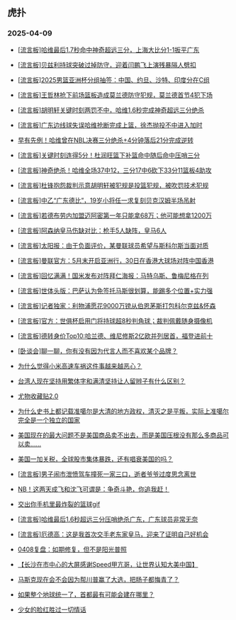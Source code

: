 ## 虎扑 
### 2025-04-09

+ [[流言板]哈维最后1.7秒命中神奇超远三分，上海大比分1-1扳平广东](https://bbs.hupu.com/631652309.html)

+ [[流言板]贝兹利持球突破过掉防守，迎着闫鹏飞上演残暴隔人劈扣](https://bbs.hupu.com/631648935.html)

+ [[流言板]2025男篮亚洲杯分组抽签：中国、约旦、沙特、印度分在C组](https://bbs.hupu.com/631646177.html)

+ [[流言板]王哲林抢下前场篮板造成莫兰德防守犯规，莫兰德首节4犯下场](https://bbs.hupu.com/631647408.html)

+ [[流言板]胡明轩关键时刻两罚不中，哈维1.6秒完成神奇超远三分绝杀](https://bbs.hupu.com/631652172.html)

+ [[流言板]广东边线球失误哈维抢断完成上篮，徐杰抛投不中进入加时](https://bbs.hupu.com/631651470.html)

+ [早有先例！哈维曾在NBL决赛三分绝杀+4分钟落后21分完成逆转](https://bbs.hupu.com/631655190.html)

+ [[流言板]关键时刻连得5分！杜润旺篮下补篮命中随后命中压哨三分](https://bbs.hupu.com/631651108.html)

+ [[流言板]神奇绝杀！哈维全场37中12，三分17中6砍下33分11篮板4助攻](https://bbs.hupu.com/631653223.html)

+ [[流言板]杜锋抱怨裁判示意胡明轩被犯规是投篮犯规，被吹罚技术犯规](https://bbs.hupu.com/631647893.html)

+ [[流言板]中乙“广东德比”，19岁小将任一求复刻贝克汉姆半场吊射](https://bbs.hupu.com/631644854.html)

+ [[流言板]若德布劳内加盟迈阿密第一年只能拿68万；他可能想拿1200万](https://bbs.hupu.com/631648465.html)

+ [[流言板]阿森纳皇马伤缺对比：枪手5人缺阵，皇马6人](https://bbs.hupu.com/631643407.html)

+ [[流言板]太阳报：由于负面评价，某曼联球员希望与斯科尔斯当面对质](https://bbs.hupu.com/631644493.html)

+ [[流言板]曼联官方：5月末开启亚洲行，30日在香港大球场对阵中国香港](https://bbs.hupu.com/631643781.html)

+ [[流言板]回忆满满！国米发布对阵拜仁海报：马特乌斯、鲁梅尼格在列](https://bbs.hupu.com/631643323.html)

+ [[流言板]世体头版：巴萨认为免签托马斯很划算，能踢多个位置+实力强](https://bbs.hupu.com/631642514.html)

+ [[流言板]记者独家：利物浦愿花9000万镑从伯恩茅斯打包科尔克兹&amp;怀森](https://bbs.hupu.com/631647910.html)

+ [[流言板]官方：世俱杯启用门将持球超8秒判角球；裁判佩戴随身摄像机](https://bbs.hupu.com/631654901.html)

+ [[流言板]德转身价Top10:哈兰德、维尼修斯2亿欧并列居首，福登进前十](https://bbs.hupu.com/631649801.html)

+ [[卧谈会]聊一聊，你有没有因为代言人而不喜欢某个品牌？](https://bbs.hupu.com/631649544.html)

+ [为什么觉得小米高速车祸这件事越来越恶心？](https://bbs.hupu.com/631647205.html)

+ [台湾人现在坚持用繁体字和满清坚持让人留辫子有什么区别？](https://bbs.hupu.com/631646206.html)

+ [尤物收藏贴2.0](https://bbs.hupu.com/631649449.html)

+ [为什么史书上都记载准噶尔是大清的地方政权，清灭之是平叛，实际上准噶尔完全是一个独立的国家](https://bbs.hupu.com/631646265.html)

+ [美国现在的最大问题不是美国商品卖不出去，而是美国压根没有那么多商品可以卖……](https://bbs.hupu.com/631649127.html)

+ [美国一加关税，全球股市集体暴跌，还有唱衰美国的吗？](https://bbs.hupu.com/631648982.html)

+ [[流言板]男子闹市泄愤驾车撞死一家三口，逝者爷爷过度思念离世](https://bbs.hupu.com/631645990.html)

+ [NB！这两天成飞和沈飞可谓是：争奇斗艳，你追我赶！](https://bbs.hupu.com/631646217.html)

+ [交出你手机里最炸裂的篮球gif](https://bbs.hupu.com/631647161.html)

+ [[流言板]哈维最后1.6秒超远三分压哨绝杀广东，广东球员非常无奈](https://bbs.hupu.com/631653141.html)

+ [[流言板]厄德高：这是我首次交手老东家皇马，迎来了证明自己好机会](https://bbs.hupu.com/631651281.html)

+ [0408复盘：如期修复，但不是阳光普照](https://bbs.hupu.com/631649237.html)

+ [【长沙在市中心的大屏感谢Speed甲亢哥，让世界认知大美中国】](https://bbs.hupu.com/631646815.html)

+ [马斯克现在会不会因为帮川普赢了大选，把肠子都悔青了？](https://bbs.hupu.com/631654975.html)

+ [如果整个地球统一了，首都最有可能会建在哪里？](https://bbs.hupu.com/631648022.html)

+ [少女的脸红胜过一切情话](https://bbs.hupu.com/631649117.html)

